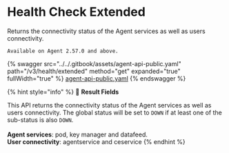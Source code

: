 # Health Check Extended

Returns the connectivity status of the Agent services as well as users connectivity.

`Available on Agent 2.57.0 and above.`&#x20;

{% swagger src="../../.gitbook/assets/agent-api-public.yaml" path="/v3/health/extended" method="get" expanded="true" fullWidth="true" %}
[agent-api-public.yaml](../../.gitbook/assets/agent-api-public.yaml)
{% endswagger %}

{% hint style="info" %}
📘 **Result Fields**

This API returns the connectivity status of the Agent services as well as users connectivity. The global status will be set to `DOWN` if at least one of the sub-status is also `DOWN`.\
\
**Agent services**: pod, key manager and datafeed.\
**User connectivity**: agentservice and ceservice
{% endhint %}

